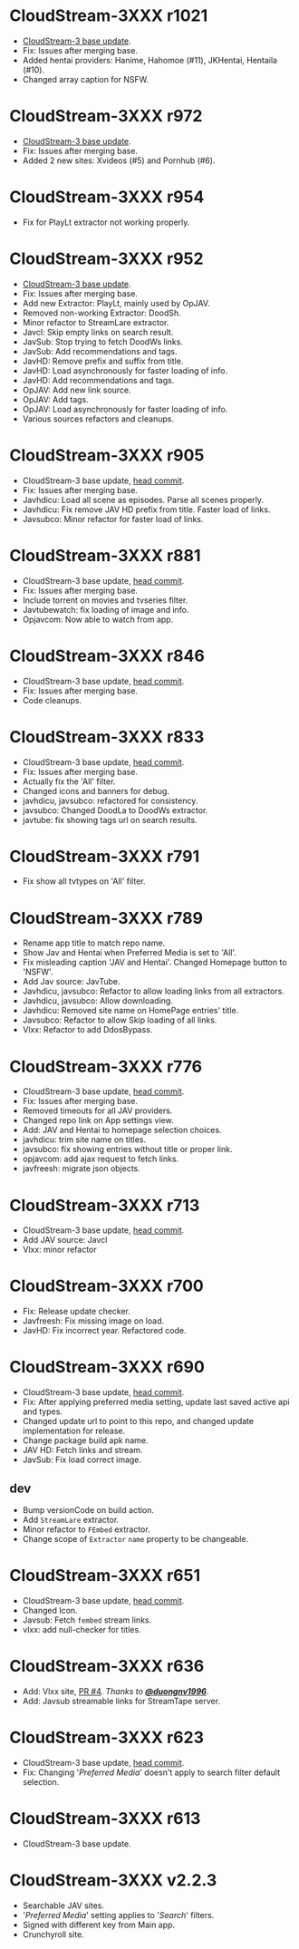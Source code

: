 # CloudStream-3XXX r1021
+ [CloudStream-3 base update](https://github.com/LagradOst/CloudStream-3/tree/8f9ac96de51e8f9d6529831c94b7f4714f3d8371).
+ Fix: Issues after merging base.
+ Added hentai providers: Hanime, Hahomoe (#11), JKHentai, Hentaila (#10).
+ Changed array caption for NSFW.

# CloudStream-3XXX r972
+ [CloudStream-3 base update](https://github.com/LagradOst/CloudStream-3/tree/a237ee5b7ade3d19e80cac7de1d663d17d890e88).
+ Fix: Issues after merging base.
+ Added 2 new sites: Xvideos (#5) and Pornhub (#6).

# CloudStream-3XXX r954
+ Fix for PlayLt extractor not working properly.

# CloudStream-3XXX r952
+ [CloudStream-3 base update](https://github.com/LagradOst/CloudStream-3/tree/c191d16b01f70e8cd2a89f48810dc0b00f2ab51f).
+ Fix: Issues after merging base.
+ Add new Extractor: PlayLt, mainly used by OpJAV.
+ Removed non-working Extractor: DoodSh.
+ Minor refactor to StreamLare extractor.
+ Javcl: Skip empty links on search result.
+ JavSub: Stop trying to fetch DoodWs links.
+ JavSub: Add recommendations and tags.
+ JavHD: Remove prefix and suffix from title.
+ JavHD: Load asynchronously for faster loading of info.
+ JavHD: Add recommendations and tags.
+ OpJAV: Add new link source.
+ OpJAV: Add tags.
+ OpJAV: Load asynchronously for faster loading of info.
+ Various sources refactors and cleanups.

# CloudStream-3XXX r905
+ CloudStream-3 base update, [head commit](https://github.com/LagradOst/CloudStream-3/tree/dcb97a1f63326ce70a428acd0a81cfa2b1c8bd86).
+ Fix: Issues after merging base.
+ Javhdicu: Load all scene as episodes. Parse all scenes properly.
+ Javhdicu: Fix remove JAV HD prefix from title. Faster load of links.
+ Javsubco: Minor refactor for faster load of links.

# CloudStream-3XXX r881
+ CloudStream-3 base update, [head commit](https://github.com/LagradOst/CloudStream-3/tree/e0925cfded9aa57c2b276c5e159f1e00cb49cb8a).
+ Fix: Issues after merging base.
+ Include torrent on movies and tvseries filter.
+ Javtubewatch: fix loading of image and info.
+ Opjavcom: Now able to watch from app.

# CloudStream-3XXX r846
+ CloudStream-3 base update, [head commit](https://github.com/LagradOst/CloudStream-3/commit/e00afdfa0d9f5873b12808bd59b5e56823a22271).
+ Fix: Issues after merging base.
+ Code cleanups.

# CloudStream-3XXX r833
+ CloudStream-3 base update, [head commit](https://github.com/LagradOst/CloudStream-3/commit/296f58a0b2df75923f9dcdcedcbe89dbc9291f08).
+ Fix: Issues after merging base.
+ Actually fix the 'All' filter.
+ Changed icons and banners for debug.
+ javhdicu, javsubco: refactored for consistency.
+ javsubco: Changed DoodLa to DoodWs extractor.
+ javtube: fix showing tags url on search results.

# CloudStream-3XXX r791
+ Fix show all tvtypes on 'All' filter.

# CloudStream-3XXX r789
+ Rename app title to match repo name.
+ Show Jav and Hentai when Preferred Media is set to 'All'.
+ Fix misleading caption 'JAV and Hentai'. Changed Homepage button to 'NSFW'.
+ Add Jav source: JavTube.
+ Javhdicu, javsubco: Refactor to allow loading links from all extractors.
+ Javhdicu, javsubco: Allow downloading.
+ Javhdicu: Removed site name on HomePage entries' title.
+ Javsubco: Refactor to allow Skip loading of all links.
+ Vlxx: Refactor to add DdosBypass.

# CloudStream-3XXX r776
+ CloudStream-3 base update, [head commit](https://github.com/LagradOst/CloudStream-3/commit/2a1e0d98a31df4b01660c2478a3088faa4d8ca9a).
+ Fix: Issues after merging base.
+ Removed timeouts for all JAV providers.
+ Changed repo link on App settings view.
+ Add: JAV and Hentai to homepage selection choices.
+ javhdicu: trim site name on titles.
+ javsubco: fix showing entries without title or proper link.
+ opjavcom: add ajax request to fetch links.
+ javfreesh: migrate json objects.

# CloudStream-3XXX r713
+ CloudStream-3 base update, [head commit](https://github.com/LagradOst/CloudStream-3/commit/444488849eb766627aa3075140021e479d6749bb).
+ Add JAV source: Javcl
+ Vlxx: minor refactor


# CloudStream-3XXX r700
+ Fix: Release update checker.
+ Javfreesh: Fix missing image on load.
+ JavHD: Fix incorrect year. Refactored code.

# CloudStream-3XXX r690
+ CloudStream-3 base update, [head commit](https://github.com/LagradOst/CloudStream-3/commit/64ce14e290670c5214ca05d900acb87218700fb0).
+ Fix: After applying preferred media setting, update last saved active api and types.
+ Changed update url to point to this repo, and changed update implementation for release.
+ Change package build apk name.
+ JAV HD: Fetch links and stream.
+ JavSub: Fix load correct image.
## dev
+ Bump versionCode on build action.
+ Add ``StreamLare`` extractor.
+ Minor refactor to ``FEmbed`` extractor.
+ Change scope of ``Extractor`` ``name`` property to be changeable.

# CloudStream-3XXX r651
+ CloudStream-3 base update, [head commit](https://github.com/LagradOst/CloudStream-3/commit/29327688911741a075c03e2b586d09e38db8388a).
+ Changed Icon.
+ Javsub: Fetch ``fembed`` stream links.
+ vlxx: add null-checker for titles.

# CloudStream-3XXX r636
+ Add: Vlxx site, [PR #4](https://github.com/Jacekun/CloudStream-3XXX/pull/4). *Thanks to [**@duongnv1996**](https://github.com/duongnv1996)*.
+ Add: Javsub streamable links for StreamTape server.

# CloudStream-3XXX r623
+ CloudStream-3 base update, [head commit](https://github.com/LagradOst/CloudStream-3/commit/54effd6c80bf21ee66e49afbd8b7078f4a115d37).
+ Fix: Changing '*Preferred Media*' doesn't apply to search filter default selection.

# CloudStream-3XXX r613
+ CloudStream-3 base update.

# CloudStream-3XXX v2.2.3
+ Searchable JAV sites.
+ '*Preferred Media*' setting applies to '*Search*' filters.
+ Signed with different key from Main app.
+ Crunchyroll site.